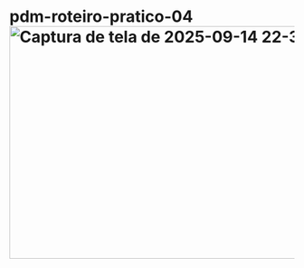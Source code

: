 # pdm-roteiro-pratico-04<img width="1281" height="411" alt="Captura de tela de 2025-09-14 22-38-00" src="https://github.com/user-attachments/assets/fe9e4ec2-568c-493b-8851-9792692d598b" />
